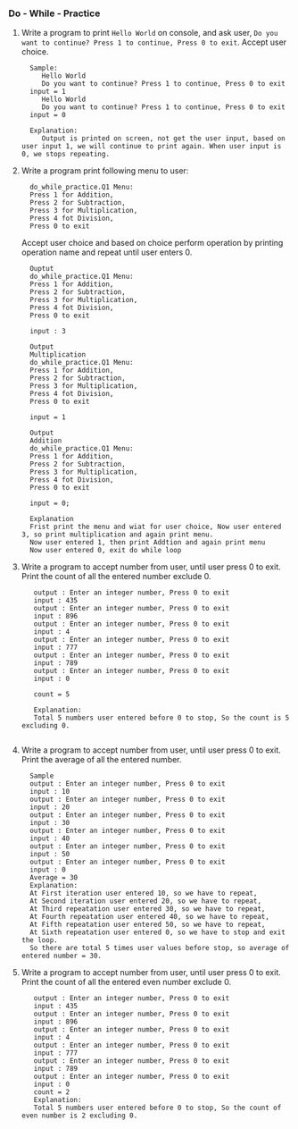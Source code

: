 ### Do - While - Practice

1. Write a program to print `Hello World` on console, and ask user,
   `Do you want to continue? Press 1 to continue, Press 0 to exit`. Accept user choice.
   ```
     Sample:
        Hello World
        Do you want to continue? Press 1 to continue, Press 0 to exit
     input = 1
        Hello World
        Do you want to continue? Press 1 to continue, Press 0 to exit
     input = 0
     
     Explanation:
        Output is printed on screen, not get the user input, based on user input 1, we will continue to print again. When user input is 0, we stops repeating.
     ```
2. Write a program print following menu to user:
   ```
     do_while_practice.Q1 Menu:
     Press 1 for Addition,
     Press 2 for Subtraction,
     Press 3 for Multiplication,
     Press 4 fot Division,
     Press 0 to exit
     ```
   Accept user choice and based on choice perform operation by printing operation name and repeat until user enters 0.
   ```
     Ouptut
     do_while_practice.Q1 Menu:
     Press 1 for Addition,
     Press 2 for Subtraction,
     Press 3 for Multiplication,
     Press 4 fot Division,
     Press 0 to exit
     
     input : 3
     
     Output
     Multiplication
     do_while_practice.Q1 Menu:
     Press 1 for Addition,
     Press 2 for Subtraction,
     Press 3 for Multiplication,
     Press 4 fot Division,
     Press 0 to exit
     
     input = 1
     
     Output
     Addition
     do_while_practice.Q1 Menu:
     Press 1 for Addition,
     Press 2 for Subtraction,
     Press 3 for Multiplication,
     Press 4 fot Division,
     Press 0 to exit
     
     input = 0;
     
     Explanation
     Frist print the menu and wiat for user choice, Now user entered 3, so print multiplication and again print menu.
     Now user entered 1, then print Addtion and again print menu
     Now user entered 0, exit do while loop
     ```
3. Write a program to accept number from user, until user press 0 to exit. Print the count of all the entered number
   exclude 0.
   ```Sample
      output : Enter an integer number, Press 0 to exit
      input : 435
      output : Enter an integer number, Press 0 to exit
      input : 896
      output : Enter an integer number, Press 0 to exit
      input : 4
      output : Enter an integer number, Press 0 to exit
      input : 777
      output : Enter an integer number, Press 0 to exit
      input : 789
      output : Enter an integer number, Press 0 to exit
      input : 0

      count = 5

      Explanation:
      Total 5 numbers user entered before 0 to stop, So the count is 5 excluding 0.  
      
      ```
4. Write a program to accept number from user, until user press 0 to exit. Print the average of all the entered number.
   ```
     Sample
     output : Enter an integer number, Press 0 to exit
     input : 10
     output : Enter an integer number, Press 0 to exit
     input : 20
     output : Enter an integer number, Press 0 to exit
     input : 30
     output : Enter an integer number, Press 0 to exit
     input : 40
     output : Enter an integer number, Press 0 to exit
     input : 50
     output : Enter an integer number, Press 0 to exit
     input : 0
     Average = 30
     Explanation:
     At First iteration user entered 10, so we have to repeat,
     At Second iteration user entered 20, so we have to repeat,
     At Third repeatation user entered 30, so we have to repeat,
     At Fourth repeatation user entered 40, so we have to repeat,
     At Fifth repeatation user entered 50, so we have to repeat,
     At Sixth repeatation user entered 0, so we have to stop and exit the loop.
     So there are total 5 times user values before stop, so average of entered number = 30.
    ```
5. Write a program to accept number from user, until user press 0 to exit. Print the count of all the entered even
   number exclude 0.
   ```Sample
      output : Enter an integer number, Press 0 to exit
      input : 435
      output : Enter an integer number, Press 0 to exit
      input : 896
      output : Enter an integer number, Press 0 to exit
      input : 4
      output : Enter an integer number, Press 0 to exit
      input : 777
      output : Enter an integer number, Press 0 to exit
      input : 789
      output : Enter an integer number, Press 0 to exit
      input : 0
      count = 2
      Explanation:
      Total 5 numbers user entered before 0 to stop, So the count of even number is 2 excluding 0.
     ```